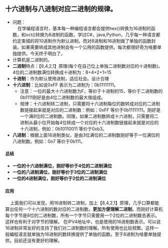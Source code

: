 ## 十六进制与八进制对应二进制的规律。
* 问题：  
&nbsp;&nbsp;&nbsp;&nbsp;在学编程语言时，基本每一种编程语言都会提供hex()转换为16进制的函数，和oct()转换为8进制的函数。学过C#，java,Python，几乎每一种语言都约定束城的将10进制作为默认进制，而对8进制和16进制做了单独的函数封装。如果需要转成其他进制会有一个公用的函数提供。每次都很好奇为啥要单独提供。今天终于明白了。  
* 计算机是二进制的。  
* **二进制**特点：【8,4,2,1】原理(每个在自己位上单独二进制数对应的十进制数)。4位的二进制数满位转换成十进制为：8+4+2+1=15
* **十进制**：作为默认使用进制，适应社会。设计合理
* **十六进制**：比如说0xFF 表示为二进制为：0b11111111。
    * 注意：一位的最大十六进制数为F，等价于十进制的15，等价于二进制数的0b1111刚好是由4位二进制数的最大值组成。
    * 规律：十六进制转二进制，只需要将十六进制每位的数转成对应的二进制数链接起来就是对应的二进制数：例如：0xFF 等价于0b11111111。刚好是一个满8位的二进制数。同理，如果二进制数转成十六进制，只需要将二进制从最小位开始每4位转成一个对应的十六进制数链接起来就是对应的十六进制，例如：0b10110011 等价于0xb3。
* **八进制**：根据上面16进制类似，是由3位满位的二进制数刚好等于一位满位的八进制数。例如：0o7 等价于0b111。
#### 总结
* **一位的十六进制满位，刚好等价于4位的二进制满位**   
* **一位的八进制满位，刚好等价于3位的二进制满位**  
* **一位的4进制满位，刚好等价于2位的二进制满位**   
#### 应用
&nbsp;&nbsp;&nbsp;&nbsp;上面我们可以发现，用16进制转二进制，加上【8,4,2,1】原理，几乎口算都能算出任何一个十六进制的数对应的二进制数。**更加方便理解二进制**。而刚好计算机每个字节是8位的二进制数，所有一个字节只需要用一个2位的二进制数去表示。这样也有利于对字节的理解。 在IPV4地址中，也是使用的16进制数表示。可以说16进制非常友好的支持了我们对二进制数的理解。所有使用也比较频繁。这样一般编程语言就单独为16进制的数转换提供了单独的函数。至于8进制为啥要单独提供。目前还没有更好的理解。


            